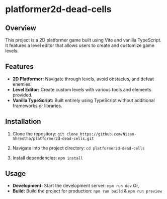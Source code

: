 # platformer2d-dead-cells

## Overview
This project is a 2D platformer game built using Vite and vanilla TypeScript. It features a level editor that allows users to create and customize game levels.

## Features
- **2D Platformer:** Navigate through levels, avoid obstacles, and defeat enemies.
- **Level Editor:** Create custom levels with various tools and elements provided.
- **Vanilla TypeScript:** Built entirely using TypeScript without additional frameworks or libraries.

## Installation
1. Clone the repository: 
`git clone https://github.com/Nisan-Shrestha/platformer2d-dead-cells.git`

2. Navigate into the project directory:
`cd platformer2d-dead-cells`
3. Install dependencies:
`npm install`


## Usage
- **Development:** Start the development server:
`npm run dev`
Or,
- **Build:** Build the project for production:
`npm run build`
&
`npm run preview`

